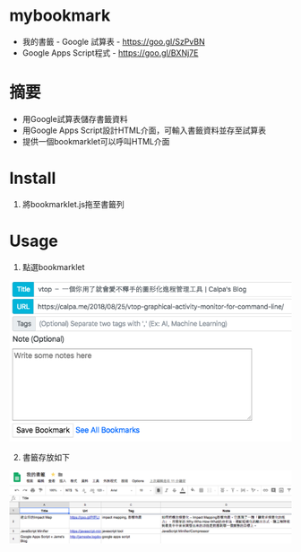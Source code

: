 # mybookmark

* 我的書籤 - Google 試算表 - https://goo.gl/SzPvBN
* Google Apps Script程式 - https://goo.gl/BXNj7E

# 摘要

* 用Google試算表儲存書籤資料
* 用Google Apps Script設計HTML介面，可輸入書籤資料並存至試算表
* 提供一個bookmarklet可以呼叫HTML介面

# Install
1. 將bookmarklet.js拖至書籤列

# Usage
1. 點選bookmarklet

![alt text](https://github.com/arphen/mybookmark/blob/master/img/bk.png)

2. 書籤存放如下

![alt text](https://raw.githubusercontent.com/arphen/mybookmark/master/img/bookmark.png)
            
